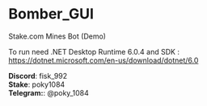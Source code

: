 # Bomber_GUI
Stake.com Mines Bot (Demo)

To run need .NET Desktop Runtime 6.0.4 and SDK : https://dotnet.microsoft.com/en-us/download/dotnet/6.0

<b>Discord</b>: fisk_992 <br />
<b>Stake</b>: poky1084 <br />
<b>Telegram:</b>: @poky_1084
